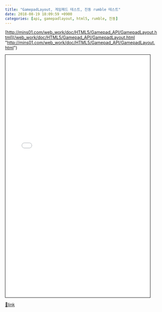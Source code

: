 ```yaml
---
title: "GamepadLayout, 게임패드 테스트, 진동 rumble 테스트"
date: 2018-08-19 18:09:59 +0900
categories: [api, gamepadlayout, html5, rumble, 진동]
---
```


[http://mins01.com/web_work/doc/HTML5/Gamepad_API/GamepadLayout.html](/web_work/doc/HTML5/Gamepad_API/GamepadLayout.html "http://mins01.com/web_work/doc/HTML5/Gamepad_API/GamepadLayout.html")  
<iframe frameborder="1" height="800" src="/web_work/doc/HTML5/Gamepad_API/GamepadLayout.html" style="border-width: 1px; border-style: solid; border-color: rgb(0, 0, 0);" width="95%"></iframe>  



[🔗link](http://www.mins01.com/mh/tech/read/1186)